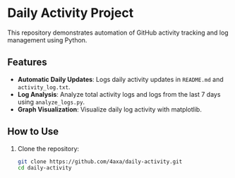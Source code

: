 # Daily Activity Project

This repository demonstrates automation of GitHub activity tracking and log management using Python.

## Features
- **Automatic Daily Updates**: Logs daily activity updates in `README.md` and `activity_log.txt`.
- **Log Analysis**: Analyze total activity logs and logs from the last 7 days using `analyze_logs.py`.
- **Graph Visualization**: Visualize daily log activity with matplotlib.

## How to Use
1. Clone the repository:
   ```bash
   git clone https://github.com/4axa/daily-activity.git
   cd daily-activity